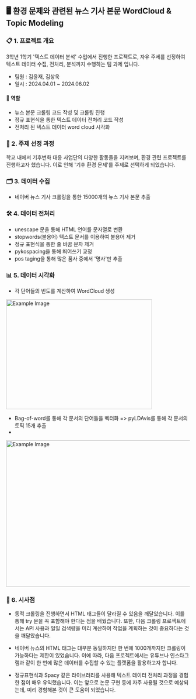 ## 🖥️ 환경 문제와 관련된 뉴스 기사 본문 WordCloud & Topic Modeling

### 📋 1. 프로젝트 개요
3학년 1학기 '텍스트 데이터 분석' 수업에서 진행한 프로젝트로, 자유 주세를 선정하여 텍스트 데이터 수집, 전처리, 분석까지 수행하는 팀 과제 입니다.
- 팀원 : 김윤재, 김상욱
- 일시 : 2024.04.01 ~ 2024.06.02

#### 📌 역할
- 뉴스 본문 크롤링 코드 작성 및 크롤링 진행
- 정규 표현식을 통한 텍스트 데이터 전처리 코드 작성
- 전처리 된 텍스트 데이터 word cloud 시각화

### 🎯 2. 주제 선정 과정
학교 내에서 기후변화 대응 사업단의 다양한 활동들을 지켜보며, 환경 관련 프로젝트를 진행하고자 했습니다. 이로 인해 '기후 환경 문제'를 주제로 선택하게 되었습니다.

### 🗂️ 3. 데이터 수집
- 네이버 뉴스 기사 크롤링을 통한 15000개의 뉴스 기사 본문 추출

### 🛠️ 4. 데이터 전처리
- unescape 문을 통해 HTML 언어를 문자열로 변환
- stopwords(불용어) 텍스트 문서를 이용하여 불용어 제거
- 정규 표현식을 통한 줄 바꿈 문자 제거
- pykospacing을 통해 띄어쓰기 교정
- pos taging을 통해 많은 품사 중에서 '명사'만 추출

### 📊 5. 데이터 시각화
- 각 단어들의 빈도를 계산하여 WordCloud 생성
<img src="https://github.com/yunjaeekim/Contest/assets/133327199/3b7024b7-4e41-46c5-bcc3-18f90b00067b" alt="Example Image" width="400" height="300"/>

- Bag-of-word를 통해 각 문서의 단어들을 벡터화 => pyLDAvis를 통해 각 문서의 토픽 15개 추출
- 
<img src="https://github.com/yunjaeekim/Contest/assets/133327199/6ffe95aa-142f-447e-9a43-4404475ca4e0" alt="Example Image" width="800" height="400"/>

### 📝 6. 시사점
- 동적 크롤링을 진행하면서 HTML 태그들이 달라질 수 있음을 깨달았습니다. 이를 통해 try 문을 꼭 포함해야 한다는 점을 배웠습니다. 또한, 다음 크롤링 프로젝트에서는 API 사용과 일일 검색량을 미리 계산하여 작업을 계획하는 것이 중요하다는 것을 깨달았습니다.

- 네이버 뉴스의 HTML 태그는 대부분 동일하지만 한 번에 1000개까지만 크롤링이 가능하다는 제한이 있었습니다. 이에 따라, 다음 프로젝트에서는 유튜브나 인스타그램과 같이 한 번에 많은 데이터를 수집할 수 있는 플랫폼을 활용하고자 합니다.

- 정규표현식과 Spacy 같은 라이브러리를 사용해 텍스트 데이터 전처리 과정을 경험한 점이 매우 유익했습니다. 이는 앞으로 논문 구현 등에 자주 사용될 것으로 예상되는데, 미리 경험해본 것이 큰 도움이 되었습니다.
